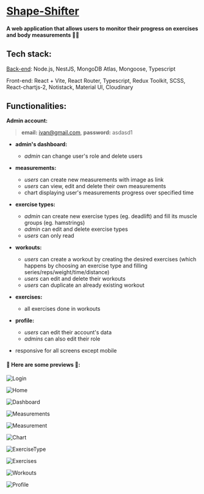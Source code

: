# [Shape-Shifter](https://plamena-shape-shifter.netlify.app/)
#### A web application that allows users to monitor their progress on exercises and body measurements 💪🏻


## Tech stack:
[Back-end](https://github.com/Plamena37/shape-shifter-backend): Node.js, NestJS, MongoDB Atlas, Mongoose, Typescript

Front-end: React + Vite, React Router, Typescript, Redux Toolkit, SCSS, React-chartjs-2, Notistack, Material UI, Cloudinary



## Functionalities:

**Admin account:**
> **email:** ivan@gmail.com, **password:** asdasd1


- **admin's dashboard:** 
  - *admin* can change user's role and delete users 

- **measurements:**
  - *users* can create new measurements with image as link
  - *users* can view, edit and delete their own measurements
  - chart displaying user's measurements progress over specified time
 
- **exercise types:**
  - *admin* can create new exercise types (eg. deadlift) and fill its muscle groups (eg. hamstrings)
  - *admin* can edit and delete exercise types
  - *users* can only read
 
- **workouts:**
  - *users* can create a workout by creating the desired exercises (which happens by choosing an exercise type and filling series/reps/weight/time/distance)
  - *users* can edit and delete their workouts
  - *users* can duplicate an already existing workout
 
- **exercises:**
  - all exercises done in workouts 

- **profile:**
  - *users* can edit their account's data 
  - *admins* can also edit their role 

- responsive for all screens except mobile


#### 🔗 Here are some previews 📸:
![Login](https://i.imgur.com/PwrDcBh.png)

![Home](https://i.imgur.com/LYehi1u.png)

![Dashboard](https://i.imgur.com/1FcaFmr.png)

![Measurements](https://i.imgur.com/JOchPlS.png)

![Measurement](https://i.imgur.com/3XrtaiQ.png)

![Chart](https://i.imgur.com/0msFg90.png)

![ExerciseType](https://i.imgur.com/Agb5xC5.png)

![Exercises](https://i.imgur.com/72KtMVh.png)

![Workouts](https://i.imgur.com/Y3KG2ii.png)

![Profile](https://i.imgur.com/CGfkY4o.png)






